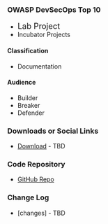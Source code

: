 ### OWASP DevSecOps Top 10
* <i class="fas fa-circle fa-stack" style="font-size: 1.3em; color:#f7b73c;"></i>
  <span style="font-size: 1.3em;">Lab Project</span>
* Incubator Projects <span class="fa-stack ">
        <i class="fas fa-circle " style="color:#53AAE5"></i>
        <i class="fas fa-egg fa-stack-1x fa-inverse"></i>
        </span>

#### Classification

* <i class="fas fa-file-alt" style="color:#233e81;"></i> Documentation

#### Audience

* <i class="fas fa-toolbox" style="color:#233e81;"></i> Builder
* <i class="fas fa-hammer" style="color:#233e81;"></i> Breaker
* <i class="fas fa-shield-alt" style="color:#233e81;"></i> Defender

### Downloads or Social Links
* [Download](#) - TBD

### Code Repository
* [GitHub Repo](https://github.com/OWASP/www-project-devsecops-top-10)


### Change Log
* [changes] - TBD


